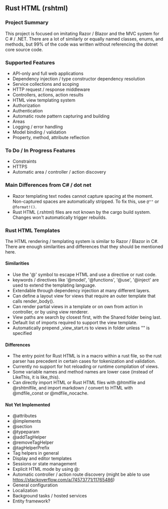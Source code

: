 Rust HTML (rshtml)
------------------

### Project Summary
This project is focused on imitating Razor / Blazor and the MVC system for C # / .NET. There are 
a lot of similarly or equally named classes, enums, and methods, but 99% of the code was written
without referencing the dotnet core source code.

### Supported Features
- API-only and full web applications
- Dependency injection / type constructor dependency resolution
- Service collections and scoping
- HTTP request / response middleware
- Controllers, actions, action results
- HTML view templating system
- Authorization
- Authentication
- Automatic route pattern capturing and building
- Areas
- Logging / error handling
- Model binding / validation
- Property, method, attribute reflection


### To Do / In Progress Features
- Constraints
- HTTPS
- Automatic area / controller / action discovery 


### Main Differences from C# / dot net
- Razor templating text nodes cannot capture spacing at the moment. Non-captured spaces are automatically stripped. To fix this, use <code>@""</code> or <code>@format!()</code>.
- Rust HTML (.rshtml) files are not known by the cargo build system. Changes won't automatically trigger rebuilds.


### Rust HTML Templates
The HTML rendering / templating system is similar to Razor / Blazor in C#. There are 
enough similarities and differences that they should be mentioned here.


#### Similarities
- Use the '@' symbol to escape HTML and use a directive or rust code.
- keywords / directives like '@model', '@functions', '@use', '@inject' are used to extend the templating language.
- Extendable through dependency injection at many different layers.
- Can define a layout view for views that require an outer template that calls render_body().
- Can render partial views in a template or on own from action in controller, or by using view renderer.
- View paths are search by closest first, with the Shared folder being last.
- Default list of imports required to support the view template.
- Automatically prepend _view_start.rs to views in folder unless "" is specified


#### Differences
- The entry point for Rust HTML is in a macro within a rust file, so the rust parser has precedent in certain cases for tokenization and validation.
- Currently no support for hot reloading or runtime compilation of views.
- Some variable names and method names are lower case (instead of LikeThis, it is like_this).
- Can directly import HTML or Rust HTML files with @htmlfile and @rshtmlfile, and import markdown / convert to HTML with @mdfile_const or @mdfile_nocache.


#### Not Yet Implemented
- @attributes
- @implements
- @section
- @typeparam
- @addTagHelper
- @removeTagHelper
- @tagHelperPrefix
- Tag helpers in general
- Display and editor templates
- Sessions or state management
- Explicit HTML mode by using @:
- Automatic controller / action route discovery (might be able to use https://stackoverflow.com/a/74573771/11765486)
- General configuration
- Localization
- Background tasks / hosted services
- Entity framework?
